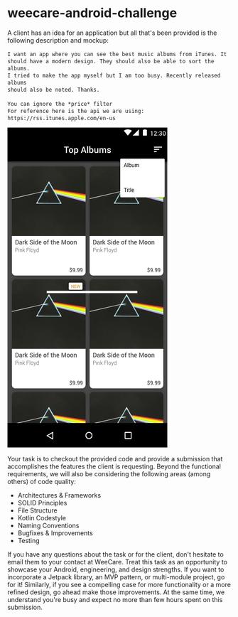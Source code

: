 # weecare-android-challenge

A client has an idea for an application but all that's been provided is the following description and mockup:

```
I want an app where you can see the best music albums from iTunes. It 
should have a modern design. They should also be able to sort the albums.
I tried to make the app myself but I am too busy. Recently released albums 
should also be noted. Thanks.

You can ignore the *price* filter
For reference here is the api we are using: https://rss.itunes.apple.com/en-us
```
![](./docs/mockup.jpeg)

Your task is to checkout the provided code and provide a submission that accomplishes the features the client is requesting. Beyond the functional requirements, we will also be considering the following areas (among others) of code quality:

- Architectures & Frameworks
- SOLID Principles
- File Structure
- Kotlin Codestyle
- Naming Conventions
- Bugfixes & Improvements
- Testing

If you have any questions about the task or for the client, don't hesitate to email them to your contact at WeeCare. Treat this task as an opportunity to showcase your Android, engineering, and design strengths. If you want to incorporate a Jetpack library, an MVP pattern, or multi-module project, go for it! Similarly, if you see a compelling case for more functionality or a more refined design, go ahead make those improvements. At the same time, we understand you're busy and expect no more than few hours spent on this submission.
